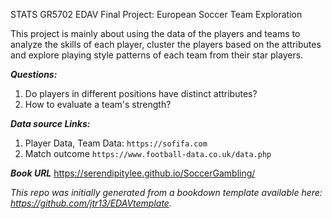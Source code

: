 STATS GR5702 EDAV Final Project: European Soccer Team Exploration

This project is mainly about using the data of the players and teams to analyze the skills of each player, cluster the players based on the attributes and explore playing style patterns of each team from their star players.

***Questions:***

1. Do players in different positions have distinct attributes?
2. How to evaluate a team's strength?

***Data source Links:***

1. Player Data, Team Data:   ```https://sofifa.com```
2. Match outcome ```https://www.football-data.co.uk/data.php```



***Book URL***
https://serendipitylee.github.io/SoccerGambling/

*This repo was initially generated from a bookdown template available here: https://github.com/jtr13/EDAVtemplate.*	





